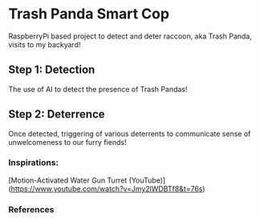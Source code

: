 # Trash Panda Smart Cop
RaspberryPi based project to detect and deter raccoon, aka Trash Panda, visits to my backyard!

## Step 1: Detection
The use of AI to detect the presence of Trash Pandas!

## Step 2: Deterrence
Once detected, triggering of various deterrents to communicate sense of unwelcomeness to our furry fiends!

### Inspirations:
[Motion-Activated Water Gun Turret (YouTube)] (https://www.youtube.com/watch?v=Jmy2lWDBTf8&t=76s)

### References
